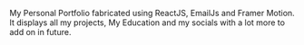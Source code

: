 My Personal Portfolio fabricated using ReactJS, EmailJs and Framer Motion. It displays all my projects, My Education and my socials with a lot more to add on in future. 
